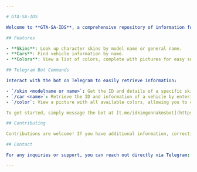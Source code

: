 ```yaml
---

# GTA-SA-IDS

Welcome to **GTA-SA-IDS**, a comprehensive repository of information for skins, cars, colors, and more in **Grand Theft Auto: San Andreas**. This project powers the Telegram bot [`@idkimgonnakmsbot`](https://t.me/idkimgonnakmsbot), allowing you to quickly access this information directly from Telegram.

## Features

- **Skins**: Look up character skins by model name or general name.
- **Cars**: Find vehicle information by name.
- **Colors**: View a list of colors, complete with pictures for easy selection.

## Telegram Bot Commands

Interact with the bot on Telegram to easily retrieve information:

- `/skin <modelname or name>`: Get the ID and details of a specific skin by entering its model name or general name.
- `/car <name>`: Retrieve the ID and information of a vehicle by entering its name.
- `/color`: View a picture with all available colors, allowing you to choose the one you need.

To get started, simply message the bot at [t.me/idkimgonnakmsbot](https://t.me/idkimgonnakmsbot) with any of the commands above.

## Contributing

Contributions are welcome! If you have additional information, corrections, or suggestions for new features, feel free to open a pull request or submit an issue.

## Contact

For any inquiries or support, you can reach out directly via Telegram: [@idkimgonnakmsbot](https://t.me/idkimgonnakmsbot).

---
```

